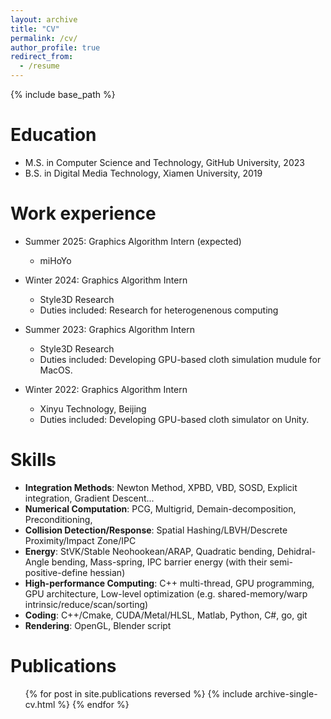 ```yaml
---
layout: archive
title: "CV"
permalink: /cv/
author_profile: true
redirect_from:
  - /resume
---
```


{% include base_path %}

Education
======
* M.S. in Computer Science and Technology, GitHub University, 2023
* B.S. in Digital Media Technology, Xiamen University, 2019


Work experience
======
* Summer 2025: Graphics Algorithm Intern (expected)
  * miHoYo

* Winter 2024: Graphics Algorithm Intern
  * Style3D Research
  * Duties included: Research for heterogenenous computing
  
* Summer 2023: Graphics Algorithm Intern
  * Style3D Research
  * Duties included: Developing GPU-based cloth simulation mudule for MacOS.

* Winter 2022: Graphics Algorithm Intern
  * Xinyu Technology, Beijing
  * Duties included: Developing GPU-based cloth simulator on Unity.
  
Skills
======
* **Integration Methods**: Newton Method, XPBD, VBD, SOSD, Explicit integration, Gradient Descent...
* **Numerical Computation**: PCG, Multigrid, Demain-decomposition, Preconditioning, 
* **Collision Detection/Response**: Spatial Hashing/LBVH/Descrete Proximity/Impact Zone/IPC
* **Energy**: StVK/Stable Neohookean/ARAP, Quadratic bending, Dehidral-Angle bending, Mass-spring, IPC barrier energy (with their semi-positive-define hessian)
* **High-performance Computing**: C++ multi-thread, GPU programming, GPU architecture, Low-level optimization (e.g. shared-memory/warp intrinsic/reduce/scan/sorting)
* **Coding**: C++/Cmake, CUDA/Metal/HLSL, Matlab, Python, C#, go, git
* **Rendering**: OpenGL, Blender script


Publications
======
  <ul>{% for post in site.publications reversed %}
    {% include archive-single-cv.html %}
  {% endfor %}</ul>
  
